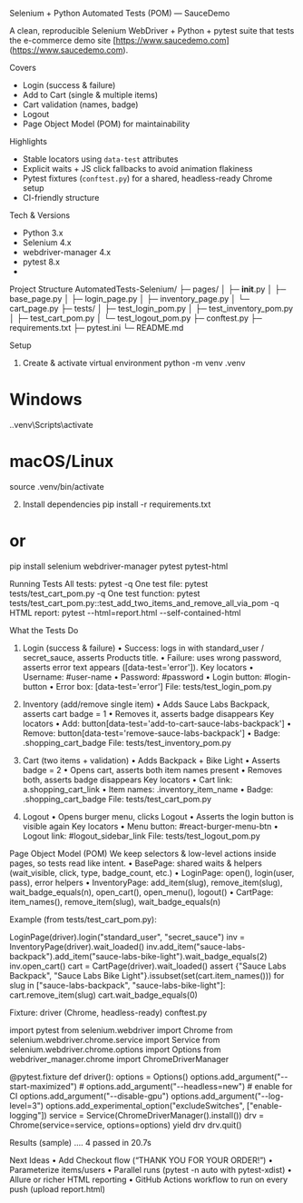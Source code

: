 Selenium + Python Automated Tests (POM) — SauceDemo

A clean, reproducible Selenium WebDriver + Python + pytest suite that tests the e-commerce demo site [https://www.saucedemo.com] (https://www.saucedemo.com).

Covers
-	Login (success & failure)
-	Add to Cart (single & multiple items)
-	Cart validation (names, badge)
-	Logout
-	Page Object Model (POM) for maintainability

Highlights
-	Stable locators using `data-test` attributes
-	Explicit waits + JS click fallbacks to avoid animation flakiness
-	Pytest fixtures (`conftest.py`) for a shared, headless-ready Chrome setup
-	CI-friendly structure

Tech & Versions
-	Python 3.x
-	Selenium 4.x
-	webdriver-manager 4.x
-	pytest 8.x
-	
Project Structure
AutomatedTests-Selenium/
├─ pages/
│  ├─ __init__.py
│  ├─ base_page.py
│  ├─ login_page.py
│  ├─ inventory_page.py
│  └─ cart_page.py
├─ tests/
│  ├─ test_login_pom.py
│  ├─ test_inventory_pom.py
│  ├─ test_cart_pom.py
│  └─ test_logout_pom.py
├─ conftest.py
├─ requirements.txt
├─ pytest.ini
└─ README.md

Setup
1)	Create & activate virtual environment
python -m venv .venv
# Windows
.\.venv\Scripts\activate
# macOS/Linux
source .venv/bin/activate

2)	Install dependencies
pip install -r requirements.txt
# or
pip install selenium webdriver-manager pytest pytest-html
 
Running Tests
All tests: pytest -q
One test file: pytest tests/test_cart_pom.py -q
One test function: pytest tests/test_cart_pom.py::test_add_two_items_and_remove_all_via_pom -q
HTML report: pytest --html=report.html --self-contained-html

What the Tests Do

1)	Login (success & failure)
•	Success: logs in with standard_user / secret_sauce, asserts Products title.
•	Failure: uses wrong password, asserts error text appears ([data-test='error']).
Key locators
•	Username: #user-name
•	Password: #password
•	Login button: #login-button
•	Error box: [data-test='error']
File: tests/test_login_pom.py

2)	Inventory (add/remove single item)
•	Adds Sauce Labs Backpack, asserts cart badge = 1
•	Removes it, asserts badge disappears
Key locators
•	Add: button[data-test='add-to-cart-sauce-labs-backpack']
•	Remove: button[data-test='remove-sauce-labs-backpack']
•	Badge: .shopping_cart_badge
File: tests/test_inventory_pom.py

3)	Cart (two items + validation)
•	Adds Backpack + Bike Light
•	Asserts badge = 2
•	Opens cart, asserts both item names present
•	Removes both, asserts badge disappears
Key locators
•	Cart link: a.shopping_cart_link
•	Item names: .inventory_item_name
•	Badge: .shopping_cart_badge
File: tests/test_cart_pom.py

4)	Logout
•	Opens burger menu, clicks Logout
•	Asserts the login button is visible again
Key locators
•	Menu button: #react-burger-menu-btn
•	Logout link: #logout_sidebar_link
File: tests/test_logout_pom.py

Page Object Model (POM)
We keep selectors & low-level actions inside pages, so tests read like intent.
•	BasePage: shared waits & helpers (wait_visible, click, type, badge_count, etc.)
•	LoginPage: open(), login(user, pass), error helpers
•	InventoryPage: add_item(slug), remove_item(slug), wait_badge_equals(n), open_cart(), open_menu(), logout()
•	CartPage: item_names(), remove_item(slug), wait_badge_equals(n)

Example (from tests/test_cart_pom.py):

LoginPage(driver).login("standard_user", "secret_sauce")
inv = InventoryPage(driver).wait_loaded()
inv.add_item("sauce-labs-backpack").add_item("sauce-labs-bike-light").wait_badge_equals(2)
inv.open_cart()
cart = CartPage(driver).wait_loaded()
assert {"Sauce Labs Backpack", "Sauce Labs Bike Light"}.issubset(set(cart.item_names()))
for slug in ["sauce-labs-backpack", "sauce-labs-bike-light"]:
    cart.remove_item(slug)
cart.wait_badge_equals(0)

Fixture: driver (Chrome, headless-ready)
conftest.py

import pytest
from selenium.webdriver import Chrome
from selenium.webdriver.chrome.service import Service
from selenium.webdriver.chrome.options import Options
from webdriver_manager.chrome import ChromeDriverManager

@pytest.fixture
def driver():
    options = Options()
    options.add_argument("--start-maximized")
    # options.add_argument("--headless=new")  # enable for CI
    options.add_argument("--disable-gpu")
    options.add_argument("--log-level=3")
    options.add_experimental_option("excludeSwitches", ["enable-logging"])
    service = Service(ChromeDriverManager().install())
    drv = Chrome(service=service, options=options)
    yield drv
    drv.quit()

Results (sample)
....
4 passed in 20.7s

Next Ideas
•	Add Checkout flow (“THANK YOU FOR YOUR ORDER!”)
•	Parameterize items/users
•	Parallel runs (pytest -n auto with pytest-xdist)
•	Allure or richer HTML reporting
•	GitHub Actions workflow to run on every push (upload report.html)




